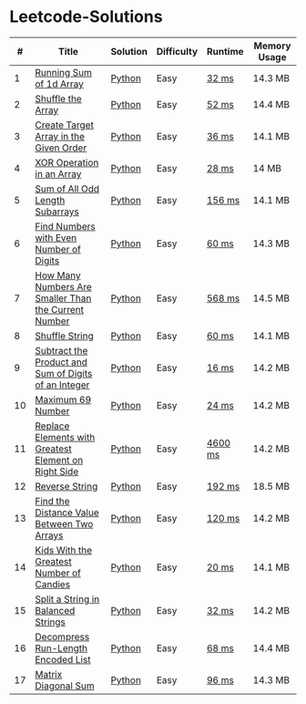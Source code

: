 # Leetcode-Solutions


| # | Title | Solution | Difficulty | Runtime | Memory Usage |
|---| ----- | -------- | ---------- | ----- | ----- |
|1|[Running Sum of 1d Array](https://leetcode.com/problems/running-sum-of-1d-array/) | [Python](/runningSum.py)|Easy| [32 ms](https://leetcode.com/submissions/detail/412148465/) | 14.3 MB
|2|[Shuffle the Array](https://leetcode.com/problems/shuffle-the-array/) | [Python](/shuffleArray.py)|Easy| [52 ms](https://leetcode.com/submissions/detail/412202178/) | 14.4 MB
|3|[Create Target Array in the Given Order](https://leetcode.com/problems/create-target-array-in-the-given-order/) | [Python](/targetArray.py)|Easy| [36 ms](https://leetcode.com/submissions/detail/412218034/) | 14.1 MB
|4|[XOR Operation in an Array](https://leetcode.com/problems/xor-operation-in-an-array/) | [Python](/xorOperationInArray.py)|Easy| [28 ms](https://leetcode.com/submissions/detail/412218034/) | 14 MB
|5|[Sum of All Odd Length Subarrays](https://leetcode.com/problems/sum-of-all-odd-length-subarrays/) | [Python](/sumOddLengthSubarrays.py)|Easy| [156 ms](https://leetcode.com/submissions/detail/412218034/) | 14.1 MB
|6|[Find Numbers with Even Number of Digits](https://leetcode.com/problems/find-numbers-with-even-number-of-digits/) | [Python](/findNumbersWithEvenNumbersOfDigits.py)|Easy| [60 ms](https://leetcode.com/submissions/detail/415872997/) | 14.3 MB
|7|[How Many Numbers Are Smaller Than the Current Number](https://leetcode.com/problems/how-many-numbers-are-smaller-than-the-current-number/) | [Python](/numbersSmallerThanCurrent.py)|Easy| [568 ms](https://leetcode.com/submissions/detail/415893909/) | 14.5 MB
|8|[Shuffle String](https://leetcode.com/problems/shuffle-string/) | [Python](/shuffleString.py)|Easy| [60 ms](https://leetcode.com/submissions/detail/415911749/) | 14.1 MB
|9|[Subtract the Product and Sum of Digits of an Integer](https://leetcode.com/problems/subtract-the-product-and-sum-of-digits-of-an-integer/) | [Python](/productAndSum.py)|Easy| [16 ms](https://leetcode.com/submissions/detail/415917207/) | 14.2 MB
|10|[Maximum 69 Number](https://leetcode.com/problems/maximum-69-number/) | [Python](/max69Number.py)|Easy| [24 ms](https://leetcode.com/submissions/detail/415933463/) | 14.2 MB
|11|[Replace Elements with Greatest Element on Right Side](https://leetcode.com/problems/replace-elements-with-greatest-element-on-right-side/) | [Python](/replaceElementsGreaterOnRightSide.py)|Easy| [4600 ms](https://leetcode.com/submissions/detail/415938973/) | 14.2 MB
|12|[Reverse String](https://leetcode.com/problems/reverse-string/) | [Python](/reverseString.py)|Easy| [192 ms](https://leetcode.com/submissions/detail/415939698/) | 18.5 MB
|13|[Find the Distance Value Between Two Arrays](https://leetcode.com/problems/find-the-distance-value-between-two-arrays/) | [Python](/distanceBetweenArrays.py)|Easy| [120 ms](https://leetcode.com/submissions/detail/416278923/) | 14.2 MB
|14|[Kids With the Greatest Number of Candies](https://leetcode.com/problems/kids-with-the-greatest-number-of-candies/) | [Python](/kidsWithgreatestCandies.py)|Easy| [20 ms](https://leetcode.com/submissions/detail/416286398/) | 14.1 MB
|15|[Split a String in Balanced Strings](https://leetcode.com/problems/split-a-string-in-balanced-strings/) | [Python](/splitStringInBalanced.py)|Easy| [32 ms](https://leetcode.com/submissions/detail/416661867/) | 14.2 MB
|16|[Decompress Run-Length Encoded List](https://leetcode.com/problems/decompress-run-length-encoded-list/) | [Python](/decompressEncodedList.py)|Easy| [68 ms](https://leetcode.com/submissions/detail/416687791/) | 14.4 MB
|17|[Matrix Diagonal Sum](https://leetcode.com/problems/matrix-diagonal-sum/) | [Python](/matrixDiagonalSum.py)|Easy| [96 ms](https://leetcode.com/submissions/detail/416687791/) | 14.3 MB
